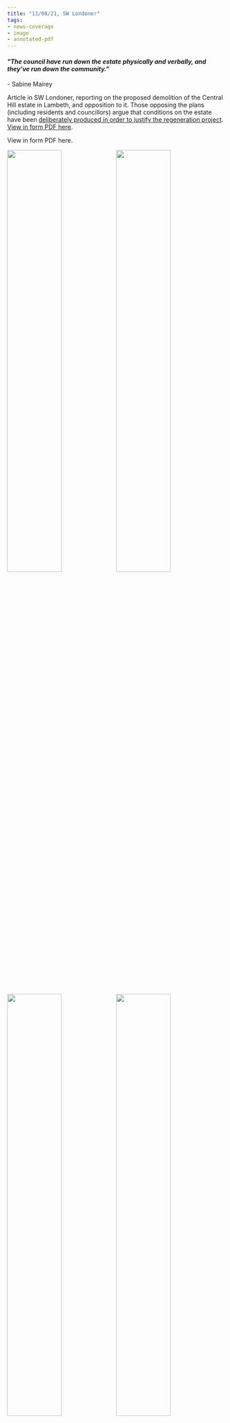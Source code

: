 ```yaml
---
title: "11/08/21, SW Londoner"
tags:
- news-coverage
- image
- annotated-pdf
---
```

<p style="align=center;">
<h4><em>"The council have run down the estate physically and verbally, and they’ve run down the community."</em></h4>
- Sabine Mairey
</p>

Article in SW Londoner, reporting on the proposed demolition of the Central Hill estate in Lambeth, and opposition to it. Those opposing the plans (including residents and councillors) argue that conditions on the estate have been [deliberately produced in order to justify the regeneration project](cause-effect-affect/managed-decline). [View in form PDF here](media/21-08-11-SWLondonder-Central-Hill.pdf).

<a onclick="window.open(https://elaraks.github.io/dampcapital/images/media/21-08-11-SWLondonder-Central-Hill.pdf, '_blank', 'location=yes,height=570,width=520,scrollbars=yes,status=yes');">View in form PDF here</a>. 



<img src="https://elaraks.github.io/dampcapital/21-08-11-SWLondonder-Central-Hill-1.jpg" width="50%"/><img src="https://elaraks.github.io/dampcapital/21-08-11-SWLondonder-Central-Hill-2.jpg" width="50%"/>
<img src="https://elaraks.github.io/dampcapital/21-08-11-SWLondonder-Central-Hill-3.jpg" width="50%"/><img src="https://elaraks.github.io/dampcapital/21-08-11-SWLondonder-Central-Hill-4.jpg" width="50%"/>
<img src="https://elaraks.github.io/dampcapital/21-08-11-SWLondonder-Central-Hill-5.jpg" width="100%"/>
<p align=center><sub><a href="https://www.swlondoner.co.uk/news/11082021-lambeth-council-to-press-on-with-estate-demolition-despite-opposition" target="_blank"><em>Source: SW Londoner, 2021</em></a>.</sub></p>